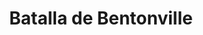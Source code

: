 ﻿---
title: "Batalla de Bentonville"
permalink: periodes_867.html
layout: periode
dataInici: 1865-03-19
dataFi: 1865-03-21
sidebar: periodes
pares:
  - id: 321
    title: "Guerra de Secesión Americana"
    dataInici: "(1861-04-12)"
    dataFi: "(1865-04-09)"

fills:
jocsPrincipals:
jocsEscenaris:
jocsEpoca:
  - title: "Across 5 Aprils"
    bggId: 4047
    escenari: "Bentonville"
    dataInici: 
    dataFi: 

jocsEpocaEscenaris:
---
